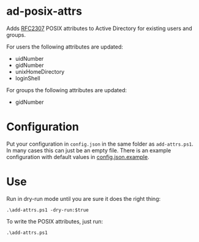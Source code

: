 # ad-posix-attrs
Adds [RFC2307](https://www.ietf.org/rfc/rfc2307.txt) POSIX attributes to Active Directory for existing users and groups.

For users the following attributes are updated:
* uidNumber
* gidNumber
* unixHomeDirectory
* loginShell

For groups the following attributes are updated:
* gidNumber

# Configuration
Put your configuration in `config.json` in the same folder as `add-attrs.ps1`. In many cases this can just be an empty file. There is an example configuration with default values in [config.json.example](src/config.json.example).

# Use
Run in dry-run mode until you are sure it does the right thing:

    .\add-attrs.ps1 -dry-run:$true
  
To write the POSIX attributes, just run:

    .\add-attrs.ps1
